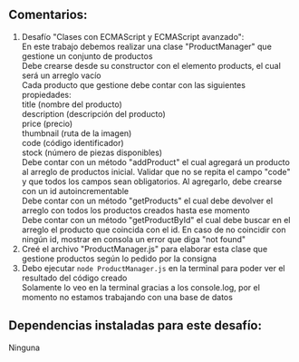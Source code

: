 ## Comentarios:

1. Desafío "Clases con ECMAScript y ECMAScript avanzado": <br>
   En este trabajo debemos realizar una clase "ProductManager" que gestione un conjunto de productos <br>
   Debe crearse desde su constructor con el elemento products, el cual será un arreglo vacío <br>
   Cada producto que gestione debe contar con las siguientes propiedades: <br>
   title (nombre del producto) <br>
   description (descripción del producto) <br>
   price (precio) <br>
   thumbnail (ruta de la imagen) <br>
   code (código identificador) <br>
   stock (número de piezas disponibles) <br>
   Debe contar con un método "addProduct" el cual agregará un producto al arreglo de productos inicial. Validar que no se repita el campo "code" y que todos los campos sean obligatorios. Al agregarlo, debe crearse con un id autoincrementable <br>
   Debe contar con un método "getProducts" el cual debe devolver el arreglo con todos los productos creados hasta ese momento <br>
   Debe contar con un método "getProductById" el cual debe buscar en el arreglo el producto que coincida con el id. En caso de no coincidir con ningún id, mostrar en consola un error que diga "not found" <br>
2. Creé el archivo "ProductManager.js" para elaborar esta clase que gestione productos según lo pedido por la consigna <br>
3. Debo ejecutar `node ProductManager.js` en la terminal para poder ver el resultado del código creado <br>
   Solamente lo veo en la terminal gracias a los console.log, por el momento no estamos trabajando con una base de datos



## Dependencias instaladas para este desafío:

Ninguna